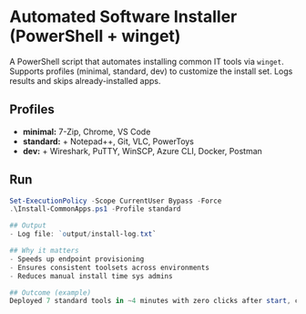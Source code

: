 # Automated Software Installer (PowerShell + winget)

A PowerShell script that automates installing common IT tools via `winget`. Supports profiles (minimal, standard, dev) to customize the install set. Logs results and skips already-installed apps.

## Profiles
- **minimal:** 7-Zip, Chrome, VS Code  
- **standard:** + Notepad++, Git, VLC, PowerToys  
- **dev:** + Wireshark, PuTTY, WinSCP, Azure CLI, Docker, Postman  

## Run
```powershell
Set-ExecutionPolicy -Scope CurrentUser Bypass -Force
.\Install-CommonApps.ps1 -Profile standard

## Output
- Log file: `output/install-log.txt`

## Why it matters
- Speeds up endpoint provisioning
- Ensures consistent toolsets across environments
- Reduces manual install time sys admins

## Outcome (example)
Deployed 7 standard tools in ~4 minutes with zero clicks after start, cutting endpoint setup time by ~30–60 minutes per device.
